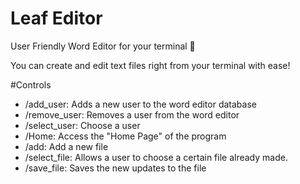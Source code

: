 # Leaf Editor 
User Friendly Word Editor for your terminal 🍃 

You can create and edit text files right from your terminal with ease!

#Controls 

- /add_user: Adds a new user to the word editor database 
- /remove_user: Removes a user from the word editor 
- /select_user: Choose a user 
- /Home: Access the "Home Page" of the program 
- /add: Add a new file 
- /select_file: Allows a user to choose a certain file already made. 
- /save_file: Saves the new updates to the file 

